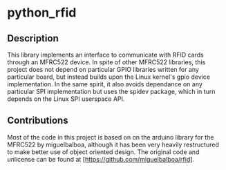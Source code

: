 # python_rfid

## Description

This library implements an interface to communicate with RFID cards through an MFRC522 device. In spite of other MFRC522 libraries, this project does not depend on particular GPIO libraries written for any particular board, but instead builds upon the Linux kernel's gpio device implementation. In the same spirit, it also avoids dependance on any particular SPI implementation but uses the spidev package, which in turn depends on the Linux SPI userspace API.

## Contributions

Most of the code in this project is based on on the arduino library for the MFRC522 by miguelbalboa, although it has been very heavily restructured to make better use of object oriented design. The original code and *un*license can be found at [https://github.com/miguelbalboa/rfid].